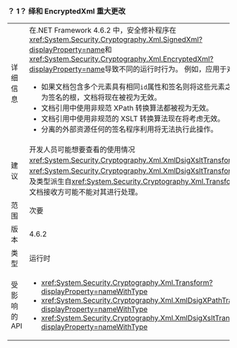 ### <a name="signedxml-and-encryptedxml-breaking-changes"></a>？ 1？ 绎和 EncryptedXml 重大更改

|   |   |
|---|---|
|详细信息|在.NET Framework 4.6.2 中，安全修补程序在<xref:System.Security.Cryptography.Xml.SignedXml?displayProperty=name>和<xref:System.Security.Cryptography.Xml.EncryptedXml?displayProperty=name>导致不同的运行时行为。 例如，应用于对象的<ul><li>如果文档包含多个元素具有相同<code>id</code>属性和签名则将这些元素之一定位为签名的根，文档将现在被视为无效。</li><li>文档引用中使用非规范 XPath 转换算法都被视为无效。</li><li>文档引用中使用非规范的 XSLT 转换算法现在将考虑无效。</li><li>分离的外部资源任何的签名程序利用将无法执行此操作。</li></ul>|
|建议|开发人员可能想要查看的使用情况<xref:System.Security.Cryptography.Xml.XmlDsigXsltTransform>和<xref:System.Security.Cryptography.Xml.XmlDsigXsltTransform>、 以及类型派生自<xref:System.Security.Cryptography.Xml.Transform>由于文档接收方可能不能对其进行处理。|
|范围|次要|
|版本|4.6.2|
|类型|运行时|
|受影响的 API|<ul><li><xref:System.Security.Cryptography.Xml.Transform?displayProperty=nameWithType></li><li><xref:System.Security.Cryptography.Xml.XmlDsigXPathTransform?displayProperty=nameWithType></li><li><xref:System.Security.Cryptography.Xml.XmlDsigXsltTransform?displayProperty=nameWithType></li></ul>|

